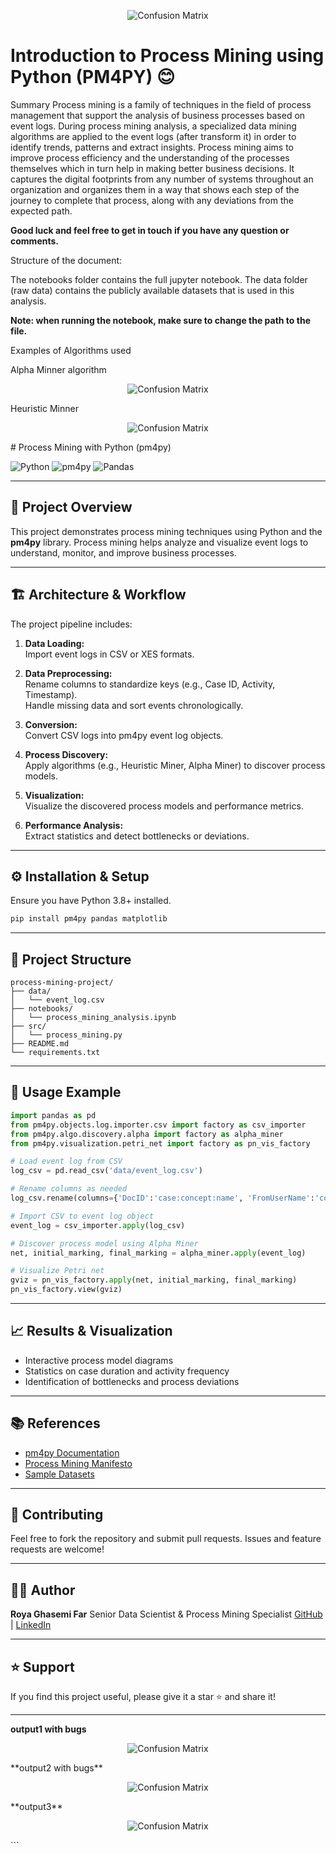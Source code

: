 <p align="center">
  <img src="pm4py.png"  alt="Confusion Matrix">
</p>


# Introduction to Process Mining using Python (PM4PY) 😊


Summary
Process mining is a family of techniques in the field of process management that support the analysis of business processes based on event logs. During process mining analysis, a specialized data mining algorithms are applied to the event logs (after transform it) in order to identify trends, patterns and extract insights. Process mining aims to improve process efficiency and the understanding of the processes themselves which in turn help in making better business decisions. It captures the digital footprints from any number of systems throughout an organization and organizes them in a way that shows each step of the journey to complete that process, along with any deviations from the expected path.

**Good luck and feel free to get in touch if you have any question or comments.**

Structure of the document:

The notebooks folder contains the full jupyter notebook. The data folder (raw data) contains the publicly available datasets that is used in this analysis.

**Note: when running the notebook, make sure to change the path to the file.**

Examples of Algorithms used





Alpha Minner algorithm
<p align="center">
  <img src="alpha_miner_petri_net.png"  alt="Confusion Matrix">
</p>
Heuristic Minner
<p align="center">
  <img src="Heurstic_miner.png"  alt="Confusion Matrix">
</p>
# Process Mining with Python (pm4py)

![Python](https://img.shields.io/badge/Python-3.8+-blue)
![pm4py](https://img.shields.io/badge/pm4py-2.x-orange)
![Pandas](https://img.shields.io/badge/Pandas-1.x-green)

---

## 📌 Project Overview

This project demonstrates process mining techniques using Python and the **pm4py** library. Process mining helps analyze and visualize event logs to understand, monitor, and improve business processes.

---

## 🏗️ Architecture & Workflow

The project pipeline includes:

1. **Data Loading:**  
   Import event logs in CSV or XES formats.

2. **Data Preprocessing:**  
   Rename columns to standardize keys (e.g., Case ID, Activity, Timestamp).  
   Handle missing data and sort events chronologically.

3. **Conversion:**  
   Convert CSV logs into pm4py event log objects.

4. **Process Discovery:**  
   Apply algorithms (e.g., Heuristic Miner, Alpha Miner) to discover process models.

5. **Visualization:**  
   Visualize the discovered process models and performance metrics.

6. **Performance Analysis:**  
   Extract statistics and detect bottlenecks or deviations.

---

## ⚙️ Installation & Setup

Ensure you have Python 3.8+ installed.

```bash
pip install pm4py pandas matplotlib
````

---

## 🧰 Project Structure

```
process-mining-project/
├── data/
│   └── event_log.csv
├── notebooks/
│   └── process_mining_analysis.ipynb
├── src/
│   └── process_mining.py
├── README.md
└── requirements.txt
```

---

## 🚀 Usage Example

```python
import pandas as pd
from pm4py.objects.log.importer.csv import factory as csv_importer
from pm4py.algo.discovery.alpha import factory as alpha_miner
from pm4py.visualization.petri_net import factory as pn_vis_factory

# Load event log from CSV
log_csv = pd.read_csv('data/event_log.csv')

# Rename columns as needed
log_csv.rename(columns={'DocID':'case:concept:name', 'FromUserName':'concept:name', 'ref':'time:timestamp'}, inplace=True)

# Import CSV to event log object
event_log = csv_importer.apply(log_csv)

# Discover process model using Alpha Miner
net, initial_marking, final_marking = alpha_miner.apply(event_log)

# Visualize Petri net
gviz = pn_vis_factory.apply(net, initial_marking, final_marking)
pn_vis_factory.view(gviz)
```

---

## 📈 Results & Visualization

* Interactive process model diagrams
* Statistics on case duration and activity frequency
* Identification of bottlenecks and process deviations

---

## 📚 References

* [pm4py Documentation](https://pm4py.fit.fraunhofer.de/documentation)
* [Process Mining Manifesto](https://www.win.tue.nl/ieeetfpm/doku.php?id=process_mining_manifesto)
* [Sample Datasets](https://data.4tu.nl/repository/uuid:9f6f0f29-5867-4206-8a1d-ec7c7e381cd2)

---

## 🤝 Contributing

Feel free to fork the repository and submit pull requests. Issues and feature requests are welcome!

---

## 👨‍💻 Author

**Roya Ghasemi Far**
Senior Data Scientist & Process Mining Specialist
[GitHub](https://github.com/roya-ghasemi) | [LinkedIn](https://www.linkedin.com/in/roya-ghasemi)

---

## ⭐️ Support

If you find this project useful, please give it a star ⭐ and share it!

---
**output1 with bugs**
<p align="center">
  <img src="r3.jpg"  alt="Confusion Matrix">
</p>
**output2 with bugs**
<p align="center">
  <img src="r2.jpg"  alt="Confusion Matrix">
</p>
**output3**

<p align="center">
  <img src="1.jpg"  alt="Confusion Matrix">
</p>
```


